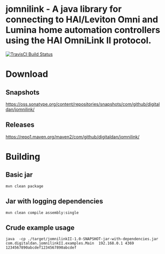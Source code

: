# jomnilink - A java library for connecting to HAI/Leviton Omni and Lumina home automation controllers using the HAI OmniLink II protocol.

[![TravisCI Build Status](https://travis-ci.org/digitaldan/jomnilink.svg?branch=master)](https://travis-ci.org/digitaldan/jomnilink)

# Download

## Snapshots

https://oss.sonatype.org/content/repositories/snapshots/com/github/digitaldan/jomnilink/

## Releases

https://repo1.maven.org/maven2/com/github/digitaldan/jomnilink/

# Building

## Basic jar
```
mvn clean package
```

## Jar with logging dependencies

```
mvn clean compile assembly:single
```

## Crude example usage

```
java  -cp ./target/jomnilinkII-1.0-SNAPSHOT-jar-with-dependencies.jar  com.digitaldan.jomnilinkII.examples.Main  192.168.0.1 4369 1234567890abcdef1234567890abcdef
```
